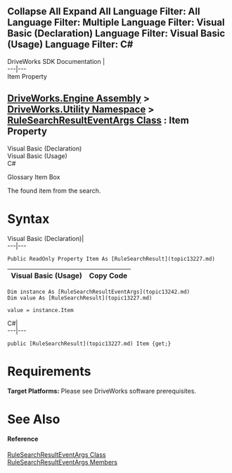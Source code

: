 Collapse All Expand All Language Filter: All  Language Filter: Multiple  Language Filter: Visual Basic (Declaration) Language Filter: Visual Basic (Usage) Language Filter: C#  
---  
DriveWorks SDK Documentation  |   
---|---  
Item Property   
  
[DriveWorks.Engine Assembly](topic2156.md) > [DriveWorks.Utility Namespace](topic13190.md) > [RuleSearchResultEventArgs Class](topic13242.md) : Item Property  
---  
  
Visual Basic (Declaration)    
Visual Basic (Usage)    
C# 

Glossary Item Box

The found item from the search. 

# Syntax

Visual Basic (Declaration)|   
---|---  
      
    
    Public ReadOnly Property Item As [RuleSearchResult](topic13227.md)  
  
Visual Basic (Usage)| Copy Code  
---|---  
      
    
    Dim instance As [RuleSearchResultEventArgs](topic13242.md)
    Dim value As [RuleSearchResult](topic13227.md)
     
    value = instance.Item  
  
C#|   
---|---  
      
    
    public [RuleSearchResult](topic13227.md) Item {get;}  
  
# Requirements

**Target Platforms:** Please see DriveWorks software prerequisites.

# See Also

#### Reference

[RuleSearchResultEventArgs Class](topic13242.md)   
[RuleSearchResultEventArgs Members](topic13243.md)



